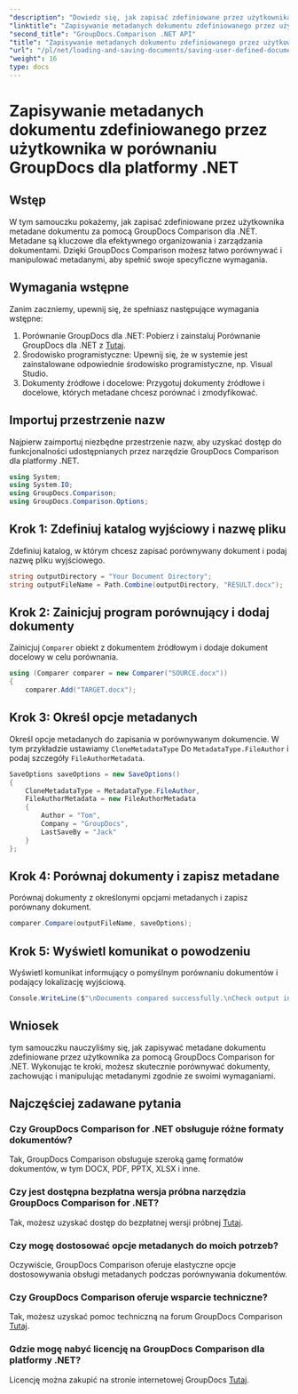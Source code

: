 ```yaml
---
"description": "Dowiedz się, jak zapisać zdefiniowane przez użytkownika metadane dokumentu za pomocą GroupDocs Comparison for .NET. Łatwo porównuj i manipuluj metadanymi za pomocą instrukcji krok po kroku."
"linktitle": "Zapisywanie metadanych dokumentu zdefiniowanego przez użytkownika w porównaniu GroupDocs dla platformy .NET"
"second_title": "GroupDocs.Comparison .NET API"
"title": "Zapisywanie metadanych dokumentu zdefiniowanego przez użytkownika w porównaniu GroupDocs dla platformy .NET"
"url": "/pl/net/loading-and-saving-documents/saving-user-defined-document-metadata/"
"weight": 16
type: docs
---
```

# Zapisywanie metadanych dokumentu zdefiniowanego przez użytkownika w porównaniu GroupDocs dla platformy .NET

## Wstęp
W tym samouczku pokażemy, jak zapisać zdefiniowane przez użytkownika metadane dokumentu za pomocą GroupDocs Comparison dla .NET. Metadane są kluczowe dla efektywnego organizowania i zarządzania dokumentami. Dzięki GroupDocs Comparison możesz łatwo porównywać i manipulować metadanymi, aby spełnić swoje specyficzne wymagania.
## Wymagania wstępne
Zanim zaczniemy, upewnij się, że spełniasz następujące wymagania wstępne:
1. Porównanie GroupDocs dla .NET: Pobierz i zainstaluj Porównanie GroupDocs dla .NET z [Tutaj](https://releases.groupdocs.com/comparison/net/).
2. Środowisko programistyczne: Upewnij się, że w systemie jest zainstalowane odpowiednie środowisko programistyczne, np. Visual Studio.
3. Dokumenty źródłowe i docelowe: Przygotuj dokumenty źródłowe i docelowe, których metadane chcesz porównać i zmodyfikować.

## Importuj przestrzenie nazw
Najpierw zaimportuj niezbędne przestrzenie nazw, aby uzyskać dostęp do funkcjonalności udostępnianych przez narzędzie GroupDocs Comparison dla platformy .NET.
```csharp
using System;
using System.IO;
using GroupDocs.Comparison;
using GroupDocs.Comparison.Options;
```
## Krok 1: Zdefiniuj katalog wyjściowy i nazwę pliku
Zdefiniuj katalog, w którym chcesz zapisać porównywany dokument i podaj nazwę pliku wyjściowego.
```csharp
string outputDirectory = "Your Document Directory";
string outputFileName = Path.Combine(outputDirectory, "RESULT.docx");
```
## Krok 2: Zainicjuj program porównujący i dodaj dokumenty
Zainicjuj `Comparer` obiekt z dokumentem źródłowym i dodaje dokument docelowy w celu porównania.
```csharp
using (Comparer comparer = new Comparer("SOURCE.docx"))
{
    comparer.Add("TARGET.docx");
```
## Krok 3: Określ opcje metadanych
Określ opcje metadanych do zapisania w porównywanym dokumencie. W tym przykładzie ustawiamy `CloneMetadataType` Do `MetadataType.FileAuthor` i podaj szczegóły `FileAuthorMetadata`.
```csharp
SaveOptions saveOptions = new SaveOptions()
{
    CloneMetadataType = MetadataType.FileAuthor,
    FileAuthorMetadata = new FileAuthorMetadata
    {
        Author = "Tom",
        Company = "GroupDocs",
        LastSaveBy = "Jack"
    }
};
```
## Krok 4: Porównaj dokumenty i zapisz metadane
Porównaj dokumenty z określonymi opcjami metadanych i zapisz porównany dokument.
```csharp
comparer.Compare(outputFileName, saveOptions);
```
## Krok 5: Wyświetl komunikat o powodzeniu
Wyświetl komunikat informujący o pomyślnym porównaniu dokumentów i podający lokalizację wyjściową.
```csharp
Console.WriteLine($"\nDocuments compared successfully.\nCheck output in {outputDirectory}.");
```

## Wniosek
tym samouczku nauczyliśmy się, jak zapisywać metadane dokumentu zdefiniowane przez użytkownika za pomocą GroupDocs Comparison for .NET. Wykonując te kroki, możesz skutecznie porównywać dokumenty, zachowując i manipulując metadanymi zgodnie ze swoimi wymaganiami.
## Najczęściej zadawane pytania
### Czy GroupDocs Comparison for .NET obsługuje różne formaty dokumentów?
Tak, GroupDocs Comparison obsługuje szeroką gamę formatów dokumentów, w tym DOCX, PDF, PPTX, XLSX i inne.
### Czy jest dostępna bezpłatna wersja próbna narzędzia GroupDocs Comparison for .NET?
Tak, możesz uzyskać dostęp do bezpłatnej wersji próbnej [Tutaj](https://releases.groupdocs.com/).
### Czy mogę dostosować opcje metadanych do moich potrzeb?
Oczywiście, GroupDocs Comparison oferuje elastyczne opcje dostosowywania obsługi metadanych podczas porównywania dokumentów.
### Czy GroupDocs Comparison oferuje wsparcie techniczne?
Tak, możesz uzyskać pomoc techniczną na forum GroupDocs Comparison [Tutaj](https://forum.groupdocs.com/c/comparison/12).
### Gdzie mogę nabyć licencję na GroupDocs Comparison dla platformy .NET?
Licencję można zakupić na stronie internetowej GroupDocs [Tutaj](https://purchase.groupdocs.com/buy).